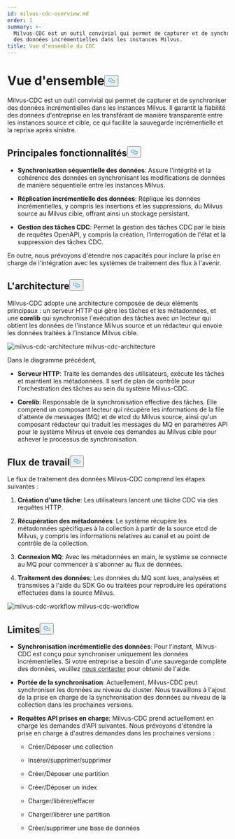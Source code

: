 ```yaml
---
id: milvus-cdc-overview.md
order: 1
summary: >-
  Milvus-CDC est un outil convivial qui permet de capturer et de synchroniser
  des données incrémentielles dans les instances Milvus.
title: Vue d'ensemble du CDC
---
```

<h1 id="Overview" class="common-anchor-header">Vue d'ensemble<button data-href="#Overview" class="anchor-icon" translate="no">
      <svg translate="no"
        aria-hidden="true"
        focusable="false"
        height="20"
        version="1.1"
        viewBox="0 0 16 16"
        width="16"
      >
        <path
          fill="#0092E4"
          fill-rule="evenodd"
          d="M4 9h1v1H4c-1.5 0-3-1.69-3-3.5S2.55 3 4 3h4c1.45 0 3 1.69 3 3.5 0 1.41-.91 2.72-2 3.25V8.59c.58-.45 1-1.27 1-2.09C10 5.22 8.98 4 8 4H4c-.98 0-2 1.22-2 2.5S3 9 4 9zm9-3h-1v1h1c1 0 2 1.22 2 2.5S13.98 12 13 12H9c-.98 0-2-1.22-2-2.5 0-.83.42-1.64 1-2.09V6.25c-1.09.53-2 1.84-2 3.25C6 11.31 7.55 13 9 13h4c1.45 0 3-1.69 3-3.5S14.5 6 13 6z"
        ></path>
      </svg>
    </button></h1><p>Milvus-CDC est un outil convivial qui permet de capturer et de synchroniser des données incrémentielles dans les instances Milvus. Il garantit la fiabilité des données d'entreprise en les transférant de manière transparente entre les instances source et cible, ce qui facilite la sauvegarde incrémentielle et la reprise après sinistre.</p>
<h2 id="Key-capabilities" class="common-anchor-header">Principales fonctionnalités<button data-href="#Key-capabilities" class="anchor-icon" translate="no">
      <svg translate="no"
        aria-hidden="true"
        focusable="false"
        height="20"
        version="1.1"
        viewBox="0 0 16 16"
        width="16"
      >
        <path
          fill="#0092E4"
          fill-rule="evenodd"
          d="M4 9h1v1H4c-1.5 0-3-1.69-3-3.5S2.55 3 4 3h4c1.45 0 3 1.69 3 3.5 0 1.41-.91 2.72-2 3.25V8.59c.58-.45 1-1.27 1-2.09C10 5.22 8.98 4 8 4H4c-.98 0-2 1.22-2 2.5S3 9 4 9zm9-3h-1v1h1c1 0 2 1.22 2 2.5S13.98 12 13 12H9c-.98 0-2-1.22-2-2.5 0-.83.42-1.64 1-2.09V6.25c-1.09.53-2 1.84-2 3.25C6 11.31 7.55 13 9 13h4c1.45 0 3-1.69 3-3.5S14.5 6 13 6z"
        ></path>
      </svg>
    </button></h2><ul>
<li><p><strong>Synchronisation séquentielle des données</strong>: Assure l'intégrité et la cohérence des données en synchronisant les modifications de données de manière séquentielle entre les instances Milvus.</p></li>
<li><p><strong>Réplication incrémentielle des données</strong>: Réplique les données incrémentielles, y compris les insertions et les suppressions, du Milvus source au Milvus cible, offrant ainsi un stockage persistant.</p></li>
<li><p><strong>Gestion des tâches CDC</strong>: Permet la gestion des tâches CDC par le biais de requêtes OpenAPI, y compris la création, l'interrogation de l'état et la suppression des tâches CDC.</p></li>
</ul>
<p>En outre, nous prévoyons d'étendre nos capacités pour inclure la prise en charge de l'intégration avec les systèmes de traitement des flux à l'avenir.</p>
<h2 id="Architecture" class="common-anchor-header">L'architecture<button data-href="#Architecture" class="anchor-icon" translate="no">
      <svg translate="no"
        aria-hidden="true"
        focusable="false"
        height="20"
        version="1.1"
        viewBox="0 0 16 16"
        width="16"
      >
        <path
          fill="#0092E4"
          fill-rule="evenodd"
          d="M4 9h1v1H4c-1.5 0-3-1.69-3-3.5S2.55 3 4 3h4c1.45 0 3 1.69 3 3.5 0 1.41-.91 2.72-2 3.25V8.59c.58-.45 1-1.27 1-2.09C10 5.22 8.98 4 8 4H4c-.98 0-2 1.22-2 2.5S3 9 4 9zm9-3h-1v1h1c1 0 2 1.22 2 2.5S13.98 12 13 12H9c-.98 0-2-1.22-2-2.5 0-.83.42-1.64 1-2.09V6.25c-1.09.53-2 1.84-2 3.25C6 11.31 7.55 13 9 13h4c1.45 0 3-1.69 3-3.5S14.5 6 13 6z"
        ></path>
      </svg>
    </button></h2><p>Milvus-CDC adopte une architecture composée de deux éléments principaux : un serveur HTTP qui gère les tâches et les métadonnées, et une <strong>corelib</strong> qui synchronise l'exécution des tâches avec un lecteur qui obtient les données de l'instance Milvus source et un rédacteur qui envoie les données traitées à l'instance Milvus cible.</p>
<p>
  
   <span class="img-wrapper"> <img translate="no" src="/docs/v2.6.x/assets/milvus-cdc-architecture.png" alt="milvus-cdc-architecture" class="doc-image" id="milvus-cdc-architecture" />
   </span> <span class="img-wrapper"> <span>milvus-cdc-architecture</span> </span></p>
<p>Dans le diagramme précédent,</p>
<ul>
<li><p><strong>Serveur HTTP</strong>: Traite les demandes des utilisateurs, exécute les tâches et maintient les métadonnées. Il sert de plan de contrôle pour l'orchestration des tâches au sein du système Milvus-CDC.</p></li>
<li><p><strong>Corelib</strong>: Responsable de la synchronisation effective des tâches. Elle comprend un composant lecteur qui récupère les informations de la file d'attente de messages (MQ) et de etcd du Milvus source, ainsi qu'un composant rédacteur qui traduit les messages du MQ en paramètres API pour le système Milvus et envoie ces demandes au Milvus cible pour achever le processus de synchronisation.</p></li>
</ul>
<h2 id="Workflow" class="common-anchor-header">Flux de travail<button data-href="#Workflow" class="anchor-icon" translate="no">
      <svg translate="no"
        aria-hidden="true"
        focusable="false"
        height="20"
        version="1.1"
        viewBox="0 0 16 16"
        width="16"
      >
        <path
          fill="#0092E4"
          fill-rule="evenodd"
          d="M4 9h1v1H4c-1.5 0-3-1.69-3-3.5S2.55 3 4 3h4c1.45 0 3 1.69 3 3.5 0 1.41-.91 2.72-2 3.25V8.59c.58-.45 1-1.27 1-2.09C10 5.22 8.98 4 8 4H4c-.98 0-2 1.22-2 2.5S3 9 4 9zm9-3h-1v1h1c1 0 2 1.22 2 2.5S13.98 12 13 12H9c-.98 0-2-1.22-2-2.5 0-.83.42-1.64 1-2.09V6.25c-1.09.53-2 1.84-2 3.25C6 11.31 7.55 13 9 13h4c1.45 0 3-1.69 3-3.5S14.5 6 13 6z"
        ></path>
      </svg>
    </button></h2><p>Le flux de traitement des données Milvus-CDC comprend les étapes suivantes :</p>
<ol>
<li><p><strong>Création d'une tâche</strong>: Les utilisateurs lancent une tâche CDC via des requêtes HTTP.</p></li>
<li><p><strong>Récupération des métadonnées</strong>: Le système récupère les métadonnées spécifiques à la collection à partir de la source etcd de Milvus, y compris les informations relatives au canal et au point de contrôle de la collection.</p></li>
<li><p><strong>Connexion MQ</strong>: Avec les métadonnées en main, le système se connecte au MQ pour commencer à s'abonner au flux de données.</p></li>
<li><p><strong>Traitement des données</strong>: Les données du MQ sont lues, analysées et transmises à l'aide du SDK Go ou traitées pour reproduire les opérations effectuées dans la source Milvus.</p></li>
</ol>
<p>
  
   <span class="img-wrapper"> <img translate="no" src="/docs/v2.6.x/assets/milvus-cdc-workflow.png" alt="milvus-cdc-workflow" class="doc-image" id="milvus-cdc-workflow" />
   </span> <span class="img-wrapper"> <span>milvus-cdc-workflow</span> </span></p>
<h2 id="Limits" class="common-anchor-header">Limites<button data-href="#Limits" class="anchor-icon" translate="no">
      <svg translate="no"
        aria-hidden="true"
        focusable="false"
        height="20"
        version="1.1"
        viewBox="0 0 16 16"
        width="16"
      >
        <path
          fill="#0092E4"
          fill-rule="evenodd"
          d="M4 9h1v1H4c-1.5 0-3-1.69-3-3.5S2.55 3 4 3h4c1.45 0 3 1.69 3 3.5 0 1.41-.91 2.72-2 3.25V8.59c.58-.45 1-1.27 1-2.09C10 5.22 8.98 4 8 4H4c-.98 0-2 1.22-2 2.5S3 9 4 9zm9-3h-1v1h1c1 0 2 1.22 2 2.5S13.98 12 13 12H9c-.98 0-2-1.22-2-2.5 0-.83.42-1.64 1-2.09V6.25c-1.09.53-2 1.84-2 3.25C6 11.31 7.55 13 9 13h4c1.45 0 3-1.69 3-3.5S14.5 6 13 6z"
        ></path>
      </svg>
    </button></h2><ul>
<li><p><strong>Synchronisation incrémentielle des données</strong>: Pour l'instant, Milvus-CDC est conçu pour synchroniser uniquement les données incrémentielles. Si votre entreprise a besoin d'une sauvegarde complète des données, veuillez <a href="https://milvus.io/community">nous contacter</a> pour obtenir de l'aide.</p></li>
<li><p><strong>Portée de la synchronisation</strong>: Actuellement, Milvus-CDC peut synchroniser les données au niveau du cluster. Nous travaillons à l'ajout de la prise en charge de la synchronisation des données au niveau de la collection dans les prochaines versions.</p></li>
<li><p><strong>Requêtes API prises en charge</strong>: Milvus-CDC prend actuellement en charge les demandes d'API suivantes. Nous prévoyons d'étendre la prise en charge à d'autres demandes dans les prochaines versions :</p>
<ul>
<li><p>Créer/Déposer une collection</p></li>
<li><p>Insérer/supprimer/supprimer</p></li>
<li><p>Créer/Déposer une partition</p></li>
<li><p>Créer/Déposer un index</p></li>
<li><p>Charger/libérer/effacer</p></li>
<li><p>Charger/libérer une partition</p></li>
<li><p>Créer/supprimer une base de données</p></li>
</ul></li>
</ul>
